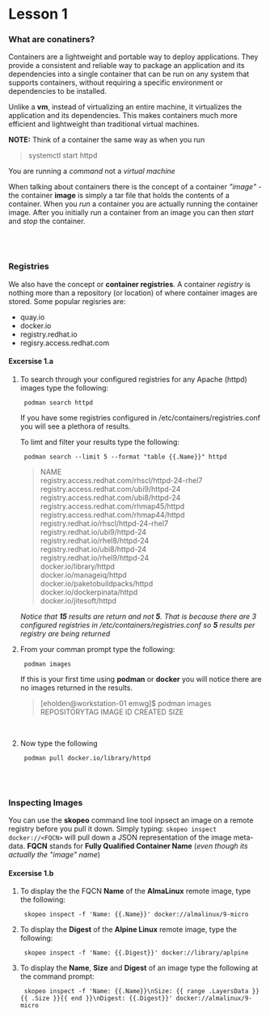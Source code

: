 # Lesson 1
### What are conatiners?
Containers are a lightweight and portable way to deploy applications. They provide a consistent and reliable way to package an application and its dependencies into a single container that can be run on any system that supports containers, without requiring a specific environment or dependencies to be installed.

Unlike a __vm__, instead of virtualizing an entire machine, it virtualizes the application and its dependencies. This makes containers much more efficient and lightweight than traditional virtual machines.

__NOTE:__ Think of a container the same way as when you run 
>systemctl start httpd

You are running a *command* not a *virtual machine* 

When talking about containers there is the concept of a container *"image"* - the container __image__ is simply a tar file that holds the contents of a container. When you *run* a container you are actually running the container image. After you initially run a container from an image you can then *start* and *stop* the container.

<br /><br />

### Registries
We also have the concept or __container registries__. A container *registry* is nothing more than a repository (or location) of where container images are stored. Some popular regisries are:

- quay.io
- docker.io
- registry.redhat.io
- regisry.access.redhat.com



#### Excersise 1.a

1. To search through your configured registries for any Apache (httpd) images type the following:

        podman search httpd

    If you have some registries configured in /etc/containers/registries.conf you will see a plethora of results.

    To limt and filter your results type the following: 

        podman search --limit 5 --format "table {{.Name}}" httpd

    >NAME  
    registry.access.redhat.com/rhscl/httpd-24-rhel7  
    registry.access.redhat.com/ubi9/httpd-24  
    registry.access.redhat.com/ubi8/httpd-24  
    registry.access.redhat.com/rhmap45/httpd  
    registry.access.redhat.com/rhmap44/httpd  
    registry.redhat.io/rhscl/httpd-24-rhel7  
    registry.redhat.io/ubi9/httpd-24  
    registry.redhat.io/rhel8/httpd-24  
    registry.redhat.io/ubi8/httpd-24  
    registry.redhat.io/rhel9/httpd-24  
    docker.io/library/httpd  
    docker.io/manageiq/httpd  
    docker.io/paketobuildpacks/httpd  
    docker.io/dockerpinata/httpd  
    docker.io/jitesoft/httpd  

    *Notice that __15__ results are return and not __5__. That is because there are 3 configured registries in /etc/containers/registries.conf so __5__ results per registry are being returned*

1. From your comman prompt type the following:

        podman images


    If this is your first time using __podman__ or __docker__ you will notice there are no images returned in the results.<br />


    >[eholden@workstation-01 emwg]$ podman images\
    >REPOSITORYTAG  IMAGE ID    CREATED     SIZE

<br />

2. Now type the following

        podman pull docker.io/library/httpd

<br /><br />

### Inspecting Images
You can use the __skopeo__ command line tool inpsect an image on a remote registry before you pull it down. Simply typing: ```skopeo inspect docker://<FQCN>``` will pull down a JSON representation of the image meta-data. __FQCN__ stands for __Fully Qualified Container Name__ (*even though its actually the "image" name*)


#### Excersise 1.b
1. To display the the FQCN __Name__ of the __AlmaLinux__ remote image, type the following:

        skopeo inspect -f 'Name: {{.Name}}' docker://almalinux/9-micro


2. To display the __Digest__ of the __Alpine Linux__ remote image, type the following:

        skopeo inspect -f 'Name: {{.Digest}}' docker://library/aplpine

3. To display the __Name__, __Size__ and __Digest__ of an image type the following at the command prompt:

        skopeo inspect -f 'Name: {{.Name}}\nSize: {{ range .LayersData }}{{ .Size }}{{ end }}\nDigest: {{.Digest}}' docker://almalinux/9-micro
